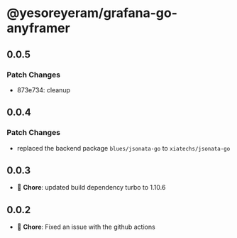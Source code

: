 # @yesoreyeram/grafana-go-anyframer

## 0.0.5

### Patch Changes

- 873e734: cleanup

## 0.0.4

### Patch Changes

- replaced the backend package `blues/jsonata-go` to `xiatechs/jsonata-go`

## 0.0.3

- 🐛 **Chore**: updated build dependency turbo to 1.10.6

## 0.0.2

- 🐛 **Chore**: Fixed an issue with the github actions

